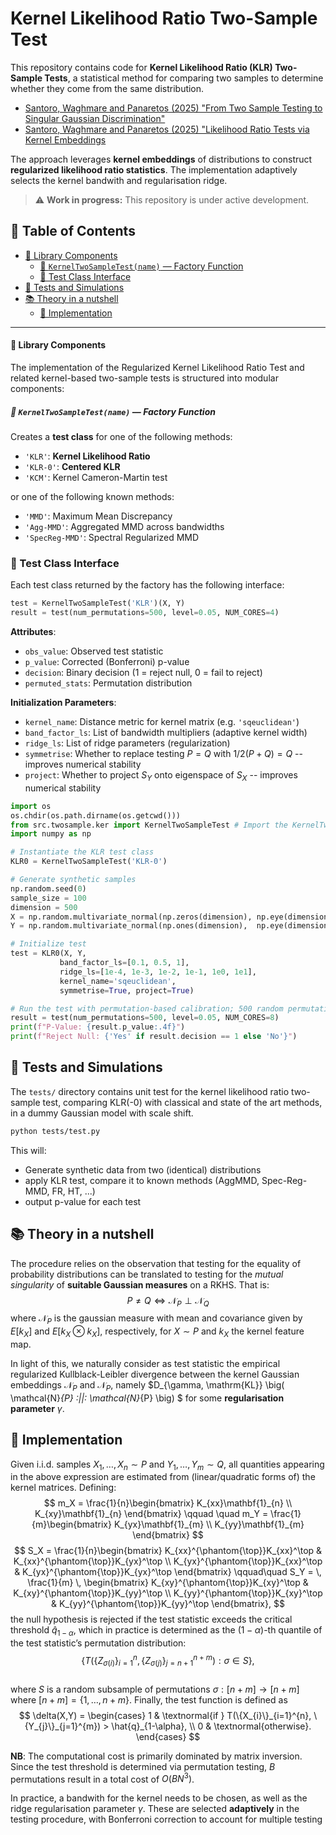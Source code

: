 
# Kernel Likelihood Ratio Two-Sample Test

This repository contains code for **Kernel Likelihood Ratio (KLR) Two-Sample Tests**, a statistical method for comparing two samples to determine whether they come from the same distribution.

* [Santoro, Waghmare and Panaretos (2025) "From Two Sample Testing to Singular Gaussian Discrimination"](https://arxiv.org/abs/2505.04613)
* [Santoro, Waghmare and Panaretos (2025) "Likelihood Ratio Tests via Kernel Embeddings]()

The approach leverages **kernel embeddings** of distributions to construct **regularized likelihood ratio statistics**.
The implementation adaptively selects the kernel bandwith and regularisation ridge.

> ⚠ **Work in progress:**
> This repository is under active development.


## 📑 Table of Contents

<!-- - [Kernel Likelihood Ratio Two-Sample Test](#kernel-likelihood-ratio-two-sample-test) -->
- [🧩 Library Components](#-library-components)
    - [🧪 `KernelTwoSampleTest(name)` — Factory Function](#-kerneltwosampletestname--factory-function)
    - [🧫 Test Class Interface](#-test-class-interface)
- [🔹 Tests and Simulations](#-tests-and-simulations)
- [📚 Theory in a nutshell](#-theory-in-a-nutshell)
    - [🔧 Implementation](#-implementation)


---


#### 🧩 Library Components
 
The implementation of the Regularized Kernel Likelihood Ratio Test and related kernel-based two-sample tests is structured into modular components:

##### 🧪 `KernelTwoSampleTest(name)` — Factory Function

Creates a **test class** for one of the following methods:
* `'KLR'`: **Kernel Likelihood Ratio**
* `'KLR-0'`: **Centered KLR**
* `'KCM'`: Kernel Cameron-Martin test

or one of the following known methods:

* `'MMD'`: Maximum Mean Discrepancy
* `'Agg-MMD'`: Aggregated MMD across bandwidths
* `'SpecReg-MMD'`: Spectral Regularized MMD


### 🧫 Test Class Interface

Each test class returned by the factory has the following interface:

```python
test = KernelTwoSampleTest('KLR')(X, Y)
result = test(num_permutations=500, level=0.05, NUM_CORES=4)
```

**Attributes**:

* `obs_value`: Observed test statistic
* `p_value`: Corrected (Bonferroni) p-value
* `decision`: Binary decision (1 = reject null, 0 = fail to reject)
* `permuted_stats`: Permutation distribution

**Initialization Parameters**:

* `kernel_name`: Distance metric for kernel matrix (e.g. `'sqeuclidean'`)
* `band_factor_ls`: List of bandwidth multipliers (adaptive kernel width)
* `ridge_ls`: List of ridge parameters (regularization)
* `symmetrise`: Whether to replace testing $P =Q$ with $1/2(P+Q) = Q$ -- improves numerical stability
* `project`: Whether to project $S_Y$ onto eigenspace of $S_X$ -- improves numerical stability




```python
import os
os.chdir(os.path.dirname(os.getcwd()))
from src.twosample.ker import KernelTwoSampleTest # Import the KernelTwoSampleTest class 
import numpy as np

# Instantiate the KLR test class
KLR0 = KernelTwoSampleTest('KLR-0')

# Generate synthetic samples
np.random.seed(0)
sample_size = 100
dimension = 500
X = np.random.multivariate_normal(np.zeros(dimension), np.eye(dimension), sample_size)
Y = np.random.multivariate_normal(np.ones(dimension),  np.eye(dimension), sample_size)

# Initialize test 
test = KLR0(X, Y, 
           band_factor_ls=[0.1, 0.5, 1], 
           ridge_ls=[1e-4, 1e-3, 1e-2, 1e-1, 1e0, 1e1],
           kernel_name='sqeuclidean',
           symmetrise=True, project=True)

# Run the test with permutation-based calibration; 500 random permutations, and 8 cores for parallel processing, significance level of 0.05
result = test(num_permutations=500, level=0.05, NUM_CORES=8) 
print(f"P-Value: {result.p_value:.4f}")
print(f"Reject Null: {'Yes' if result.decision == 1 else 'No'}")
```

## 🔹 Tests and Simulations

The `tests/` directory contains unit test for the kernel likelihood ratio two-sample test,
comparing KLR(-0) with classical and state of the art methods, in a dummy Gaussian model with scale shift.

```bash
python tests/test.py
```
This will:
* Generate synthetic data from two (identical) distributions
* apply KLR test, compare it to known methods (AggMMD, Spec-Reg-MMD, FR, HT, ...)
* output p-value for each test 



## 📚 Theory in a nutshell

The procedure relies on the observation that testing for the equality of probability distributions can be translated to testing for the *mutual singularity* of  **suitable Gaussian measures** on a RKHS. That is:
$$
P \neq Q \Longleftrightarrow \mathcal{N}_P \perp \mathcal{N}_Q
$$
where $\mathcal{N}_P$ is the gaussian measure with mean and covariance given by $E[k_X]$ and $E[k_X\otimes k_X]$, respectively, for $X\sim P$ and $k_X$ the kernel feature map.

In light of this, we naturally consider as test statistic the empirical regularized Kullblack-Leibler divergence  between the kernel Gaussian embeddings $\mathcal{N}_P$ and $\mathcal{N}_P$, namely  $D_{\gamma, \mathrm{KL}} \big( \mathcal{N}_{P} \:||\:  \mathcal{N}_{P} \big) $
for some **regularisation parameter** $\gamma$.

## 🔧 Implementation
Given i.i.d. samples $X_1,\dots,X_n \sim P$ and $Y_1,\dots,Y_m\sim Q$, all quantities appearing in the above expression are estimated from (linear/quadratic forms of) the kernel matrices. Defining:
$$
    m_X = \frac{1}{n}\begin{bmatrix}
        K_{xx}\mathbf{1}_{n} \\
        K_{xy}\mathbf{1}_{n}
    \end{bmatrix} \qquad \quad
    m_Y = \frac{1}{m}\begin{bmatrix}
        K_{yx}\mathbf{1}_{m} \\
        K_{yy}\mathbf{1}_{m}
    \end{bmatrix}
$$
$$
S_X = 
\frac{1}{n}\begin{bmatrix}
K_{xx}^{\phantom{\top}}K_{xx}^\top & K_{xx}^{\phantom{\top}}K_{yx}^\top \\
K_{yx}^{\phantom{\top}}K_{xx}^\top & K_{yx}^{\phantom{\top}}K_{yx}^\top
\end{bmatrix} \qquad\quad
S_Y = \,
\frac{1}{m} \, \begin{bmatrix}
K_{xy}^{\phantom{\top}}K_{xy}^\top & K_{xy}^{\phantom{\top}}K_{yy}^\top \\
K_{yy}^{\phantom{\top}}K_{xy}^\top & K_{yy}^{\phantom{\top}}K_{yy}^\top
\end{bmatrix},
$$
the null hypothesis is rejected if the test statistic
exceeds the critical threshold $\hat{q}_{1-\alpha}$, which in practice is determined as the $(1-\alpha)$-th quantile of the test statistic’s permutation distribution:  
$$
\{T(\{Z_{\sigma(i)}\}_{i=1}^{n}, \{Z_{\sigma(j)}\}_{j=n+1}^{n+m}): \sigma \in S\},
$$  
where $S$ is a random subsample of permutations $\sigma: [n+m] \to [n+m]$ where $[n+m]= \{1, \dots, n+m\}$.
Finally, the test function is defined as  
$$
\delta(X,Y) = 
\begin{cases} 
1 & \textnormal{if } T(\{X_{i}\}_{i=1}^{n}, \{Y_{j}\}_{j=1}^{m}) > \hat{q}_{1-\alpha}, \\ 
0 & \textnormal{otherwise}.
\end{cases}
$$

**NB**:
 The computational cost is primarily dominated by matrix inversion. Since the test threshold is determined via permutation testing, $B$ permutations result in a total cost of $O(BN^3)$.  


In practice, a bandwith for the kernel needs to be chosen, as well as the ridge regularisation parameter $\gamma$. These are selected **adaptively** in the testing procedure, with Bonferroni correction to account for multiple testing

